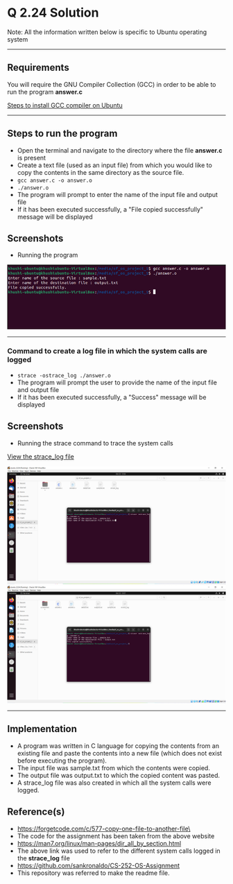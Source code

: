 
# Q 2.24 Solution

Note: All the information written below is specific to Ubuntu operating system

---

## Requirements

You will require the GNU Compiler Collection (GCC) in order to be able to run the program **answer.c**

[Steps to install GCC compiler on Ubuntu](https://linuxize.com/post/how-to-install-gcc-compiler-on-ubuntu-18-04/#installing-gcc-on-ubuntu)

---

## Steps to run the program
 - Open the terminal and navigate to the directory where the file **answer.c** is present
 - Create a text file (used as an input file) from which you would like to copy the contents in the same directory as the source file.
 - `gcc answer.c -o answer.o`
 - `./answer.o`
 - The program will prompt to enter the name of the input file and output file
 -  If it has been executed successfully, a "File copied successfully" message will be displayed

## Screenshots
- Running the program 

![App Screenshot](https://github.com/khushi201me127/os-assignment/blob/main/Q-2.24/screenshots/pic1.PNG)

---

### Command to create a log file in which the system calls are logged
- `strace -ostrace_log ./answer.o`
- The program will prompt the user to provide the name of the input file and output file
- If it has been executed successfully, a "Success" message will be displayed

## Screenshots
- Running the strace command to trace the system calls

[View the strace_log file](https://github.com/khushi201me127/os-assignment/blob/main/Q-2.24/strace%20log%20file/strace_log)

![App Screenshot](https://github.com/khushi201me127/os-assignment/blob/main/Q-2.24/screenshots/pic2.PNG)
![App Screenshot](https://github.com/khushi201me127/os-assignment/blob/main/Q-2.24/screenshots/pic3.PNG)


---

## Implementation

- A program was written in C language for copying the contents from an existing file and paste the contents into a new file (which does not exist before executing the program).
- The input file was sample.txt from which the contents were copied.
- The output file was output.txt to which the copied content was pasted.
- A strace_log file was also created in which all the system calls were logged.



## Reference(s)
- https://forgetcode.com/c/577-copy-one-file-to-another-file\
- The code for the assignment has been taken from the above website
- https://man7.org/linux/man-pages/dir_all_by_section.html
- The above link was used to refer to the different system calls logged in the **strace_log** file
- https://github.com/sankronaldo/CS-252-OS-Assignment
- This repository was referred to make the readme file.
